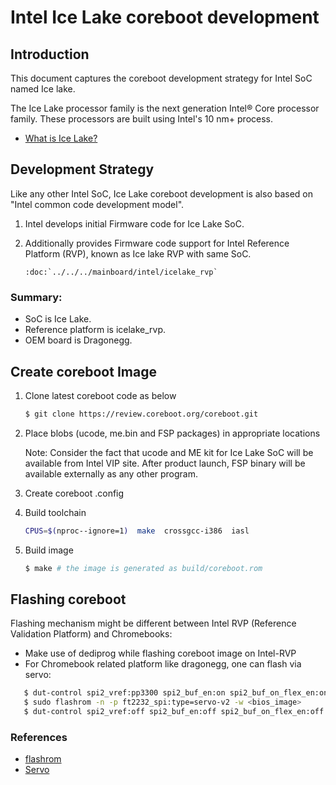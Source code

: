 # Intel Ice Lake coreboot development

## Introduction

This document captures the coreboot development strategy for Intel SoC named Ice lake.

The Ice Lake processor family is the next generation Intel® Core processor family.
These processors are built using Intel's 10 nm+ process.

* [What is Ice Lake?](https://www.intel.in/content/www/in/en/design/products-and-solutions/processors-and-chipsets/ice-lake/overview.html)

## Development Strategy

Like any other Intel SoC, Ice Lake coreboot development is also based on "Intel common code development model".

1. Intel develops initial Firmware code for Ice Lake SoC.

2. Additionally provides Firmware code support for Intel Reference Platform (RVP), known as Ice lake RVP with same SoC.
   ```eval_rst
   :doc:`../../../mainboard/intel/icelake_rvp`
   ```

### Summary:
* SoC is Ice Lake.
* Reference platform is icelake_rvp.
* OEM board is Dragonegg.

## Create coreboot Image

1. Clone latest coreboot code as below
   ```bash
   $ git clone https://review.coreboot.org/coreboot.git
   ```

2. Place blobs (ucode, me.bin and FSP packages) in appropriate locations

   Note:
   Consider the fact that ucode and ME kit for Ice Lake SoC will be available from Intel VIP site.
   After product launch, FSP binary will be available externally as any other program.

3. Create coreboot .config

4. Build toolchain
   ```bash
   CPUS=$(nproc--ignore=1)  make  crossgcc-i386  iasl
   ```

5. Build image
   ```bash
   $ make # the image is generated as build/coreboot.rom
   ```

## Flashing coreboot

Flashing mechanism might be different between Intel RVP (Reference Validation Platform) and Chromebooks:

* Make use of dediprog while flashing coreboot image on Intel-RVP
* For Chromebook related platform like dragonegg, one can flash via servo:

```bash
   $ dut-control spi2_vref:pp3300 spi2_buf_en:on spi2_buf_on_flex_en:on warm_reset:on
   $ sudo flashrom -n -p ft2232_spi:type=servo-v2 -w <bios_image>
   $ dut-control spi2_vref:off spi2_buf_en:off spi2_buf_on_flex_en:off warm_reset:off
```
### References
* [flashrom](https://flashrom.org/Flashrom)
* [Servo](https://www.chromium.org/chromium-os/servo)
